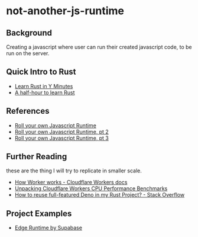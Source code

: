 # not-another-js-runtime

## Background

Creating a javascript where user can run their created javascript code, to be run on the server.

## Quick Intro to Rust

- [Learn Rust in Y Minutes](https://learnxinyminutes.com/rust/)
- [A half-hour to learn Rust](https://fasterthanli.me/articles/a-half-hour-to-learn-rust)

## References

- [Roll your own Javascript Runtime](https://deno.com/blog/roll-your-own-javascript-runtime)
- [Roll your own Javascript Runtime, pt 2](https://deno.com/blog/roll-your-own-javascript-runtime-pt2)
- [Roll your own Javascript Runtime, pt 3](https://deno.com/blog/roll-your-own-javascript-runtime-pt3)

## Further Reading

these are the thing I will try to replicate in smaller scale.

- [How Worker works - Cloudflare Workers docs](https://developers.cloudflare.com/workers/reference/how-workers-works/)
- [Unpacking Cloudflare Workers CPU Performance Benchmarks](https://blog.cloudflare.com/unpacking-cloudflare-workers-cpu-performance-benchmarks/)
- [How to reuse full-featured Deno in my Rust Project? - Stack Overflow](https://stackoverflow.com/questions/79486773/how-to-reuse-full-featured-deno-in-my-rust-project)

## Project Examples

- [Edge Runtime by Supabase](https://github.com/supabase/edge-runtime)
